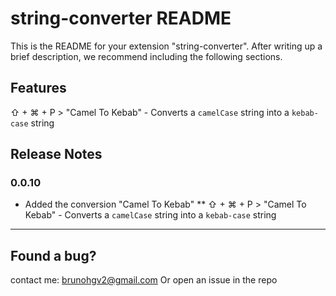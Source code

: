 # string-converter README

This is the README for your extension "string-converter". After writing up a brief description, we recommend including the following sections.

## Features

⇧ + ⌘ + P > "Camel To Kebab" - Converts a `camelCase` string into a `kebab-case` string

## Release Notes

### 0.0.10

* Added the conversion "Camel To Kebab"
** ⇧ + ⌘ + P > "Camel To Kebab" - Converts a `camelCase` string into a `kebab-case` string

-----------------------------------------------------------------------------------------------------------
## Found a bug?

contact me: brunohgv2@gmail.com
Or open an issue in the repo
